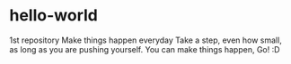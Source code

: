 # hello-world
1st repository
Make things happen everyday
Take a step, even how small, as long as you are pushing yourself.
You can make things happen, Go! :D
